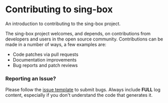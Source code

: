 # Contributing to sing-box

An introduction to contributing to the sing-box project.

The sing-box project welcomes, and depends, on contributions from developers and users in the open source community.
Contributions can be made in a number of ways, a few examples are:

- Code patches via pull requests
- Documentation improvements
- Bug reports and patch reviews

### Reporting an Issue?

Please follow
the [issue template](https://github.com/kumakuma10/sing-box/issues/new?assignees=&labels=&template=bug_report.yml) to
submit bugs. Always include **FULL** log content, especially if you don't understand the code that generates it.
